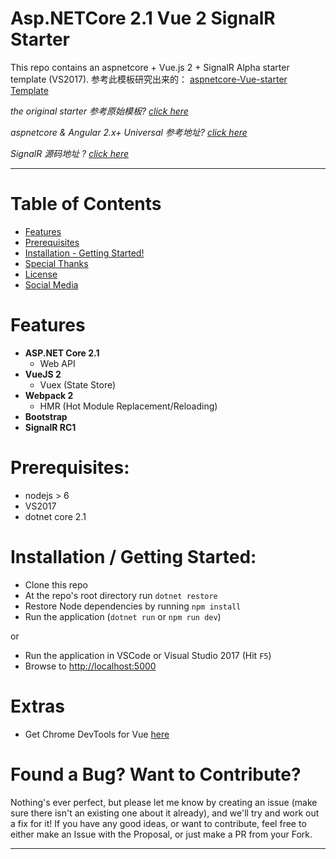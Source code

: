 # Asp.NETCore 2.1 Vue 2 SignalR Starter

This repo contains an aspnetcore + Vue.js 2 + SignalR Alpha starter template (VS2017). 参考此模板研究出来的： [aspnetcore-Vue-starter Template](https://github.com/MarkPieszak/aspnetcore-Vue-starter)

_the original starter 参考原始模板? [click here](https://blogs.msdn.microsoft.com/webdev/2017/02/14/building-single-page-applications-on-asp-net-core-with-javascriptservices/)_

_aspnetcore & Angular 2.x+ Universal 参考地址? [click here](https://github.com/MarkPieszak/aspnetcore-angular2-universal)_

_SignalR 源码地址 ? [click here](https://github.com/aspnet/SignalR)_
 
---

# Table of Contents

* [Features](#features)
* [Prerequisites](#prerequisites)
* [Installation - Getting Started!](#installation)
* [Special Thanks](#special-thanks)
* [License](#license)
* [Social Media](#follow-me-online)

# Features

- **ASP.NET Core 2.1**
  - Web API
- **VueJS 2**
  - Vuex (State Store)
- **Webpack 2**
  - HMR (Hot Module Replacement/Reloading)
- **Bootstrap**
- **SignalR RC1**


# Prerequisites:
 * nodejs > 6
 * VS2017
 * dotnet core 2.1

# Installation / Getting Started:
 * Clone this repo
 * At the repo's root directory run `dotnet restore`
 * Restore Node dependencies by running `npm install`
 * Run the application (`dotnet run` or `npm run dev`)
 
 or
 
 * Run the application in VSCode or Visual Studio 2017 (Hit `F5`)
 * Browse to [http://localhost:5000](http://localhost:5000)

# Extras

- Get Chrome DevTools for Vue [here](https://chrome.google.com/webstore/detail/vuejs-devtools/nhdogjmejiglipccpnnnanhbledajbpd)

# Found a Bug? Want to Contribute?

Nothing's ever perfect, but please let me know by creating an issue (make sure there isn't an existing one about it already), and we'll try and work out a fix for it! If you have any good ideas, or want to contribute, feel free to either make an Issue with the Proposal, or just make a PR from your Fork.

----



